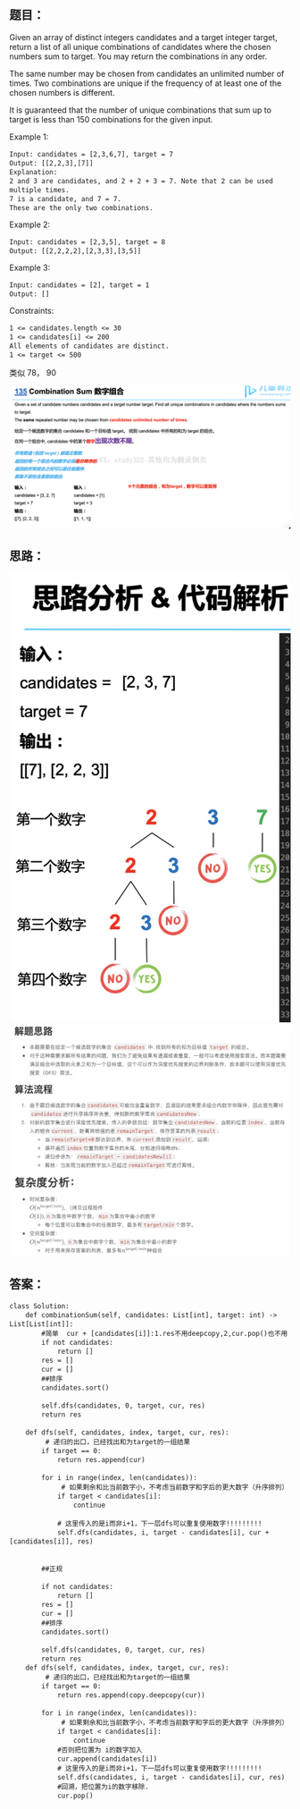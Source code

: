 ## 题目：
Given an array of distinct integers candidates and a target integer target, return a list of all unique combinations of candidates where the chosen numbers sum to target. You may return the combinations in any order.

The same number may be chosen from candidates an unlimited number of times. Two combinations are unique if the frequency of at least one of the chosen numbers is different.

It is guaranteed that the number of unique combinations that sum up to target is less than 150 combinations for the given input.


Example 1:
```
Input: candidates = [2,3,6,7], target = 7
Output: [[2,2,3],[7]]
Explanation:
2 and 3 are candidates, and 2 + 2 + 3 = 7. Note that 2 can be used multiple times.
7 is a candidate, and 7 = 7.
These are the only two combinations.
```
Example 2:
```
Input: candidates = [2,3,5], target = 8
Output: [[2,2,2,2],[2,3,3],[3,5]]
```
Example 3:
```
Input: candidates = [2], target = 1
Output: []
```

Constraints:
```
1 <= candidates.length <= 30
1 <= candidates[i] <= 200
All elements of candidates are distinct.
1 <= target <= 500
```

类似 78， 90

![a](https://github.com/SSRRBB/Leetcode/blob/main/Images/126.png)
## 思路：
![a](https://github.com/SSRRBB/Leetcode/blob/main/Images/127.png)
![a](https://github.com/SSRRBB/Leetcode/blob/main/Images/128.png)


## 答案：
```python:
class Solution:
    def combinationSum(self, candidates: List[int], target: int) -> List[List[int]]:
        #简单  cur + [candidates[i]]:1.res不用deepcopy,2,cur.pop()也不用
        if not candidates:
            return []
        res = []
        cur = []
        ##排序
        candidates.sort()
        
        self.dfs(candidates, 0, target, cur, res)
        return res
    
    def dfs(self, candidates, index, target, cur, res):
         # 递归的出口，已经找出和为target的一组结果
        if target == 0:
            return res.append(cur)
        
        for i in range(index, len(candidates)):
             # 如果剩余和比当前数字小，不考虑当前数字和字后的更大数字（升序排列）
            if target < candidates[i]:
                continue
    
            # 这里传入的是i而非i+1，下一层dfs可以重复使用数字!!!!!!!!!
            self.dfs(candidates, i, target - candidates[i], cur + [candidates[i]], res)
     
        
        ##正规
        
        if not candidates:
            return []
        res = []
        cur = []
        ##排序
        candidates.sort()
        
        self.dfs(candidates, 0, target, cur, res)
        return res
    def dfs(self, candidates, index, target, cur, res):
         # 递归的出口，已经找出和为target的一组结果
        if target == 0:
            return res.append(copy.deepcopy(cur))
        
        for i in range(index, len(candidates)):
             # 如果剩余和比当前数字小，不考虑当前数字和字后的更大数字（升序排列）
            if target < candidates[i]:
                continue
            #否则把位置为 i的数字加入
            cur.append(candidates[i])
            # 这里传入的是i而非i+1，下一层dfs可以重复使用数字!!!!!!!!!
            self.dfs(candidates, i, target - candidates[i], cur, res)
            #回溯，把位置为i的数字移除.
            cur.pop()
```

